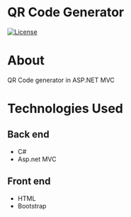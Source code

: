 # QR Code Generator 
[![License](https://img.shields.io/badge/license-MIT-green)](https://github.com/d4njunior/QrCode/blob/main/LICENSE) 

# About
QR Code generator in ASP.NET MVC

# Technologies Used
## Back end
- C#
- Asp.net MVC

## Front end
- HTML
- Bootstrap

